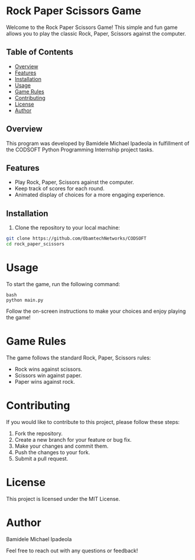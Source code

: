 # Rock Paper Scissors Game

Welcome to the Rock Paper Scissors Game! This simple and fun game allows you to play the classic Rock, Paper, Scissors against the computer.

## Table of Contents

- [Overview](#overview)
- [Features](#features)
- [Installation](#installation)
- [Usage](#usage)
- [Game Rules](#game-rules)
- [Contributing](#contributing)
- [License](#license)
- [Author](#author)

## Overview

This program was developed by Bamidele Michael Ipadeola in fulfillment of the CODSOFT Python Programming Internship project tasks.

## Features

- Play Rock, Paper, Scissors against the computer.
- Keep track of scores for each round.
- Animated display of choices for a more engaging experience.

## Installation

1. Clone the repository to your local machine:

```bash
git clone https://github.com/ObamtechNetworks/CODSOFT
cd rock_paper_scissors
```

# Usage
To start the game, run the following command:

```
bash
python main.py
```
Follow the on-screen instructions to make your choices and enjoy playing the game!

# Game Rules
The game follows the standard Rock, Paper, Scissors rules:

- Rock wins against scissors.
- Scissors win against paper.
- Paper wins against rock.

# Contributing
If you would like to contribute to this project, please follow these steps:

1. Fork the repository.
2. Create a new branch for your feature or bug fix.
3. Make your changes and commit them.
4. Push the changes to your fork.
5. Submit a pull request.

# License
This project is licensed under the MIT License.

# Author
Bamidele Michael Ipadeola

Feel free to reach out with any questions or feedback!
